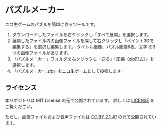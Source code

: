 # パズルメーカー

ニコ生ゲームのパズルを簡単に作るツールです。

1. ダウンロードしたファイルを右クリックし「すべて展開」を選択します。
2. 展開したファイル内の画像ファイルを探して右クリックし「ペイント3Dで編集する」を選択し編集します。
タイトル画像、パズル画像6枚、文字 の3つの画像ファイルがあります。
3. 「パズルメーカー」フォルダを右クリックし「送る」「圧縮（zip形式）」を選択します。
4. 「パズルメーカー.zip」をニコ生ゲームとして投稿します。


## ライセンス

本リポジトリは MIT License の元で公開されています。
詳しくは [LICENSE](https://github.com/akashic-contents/speed-jigsaw/blob/master/LICENSE) をご覧ください。

ただし、画像ファイルおよび音声ファイルは
[CC BY 2.1 JP](https://creativecommons.org/licenses/by/2.1/jp/) の元で公開されています。
